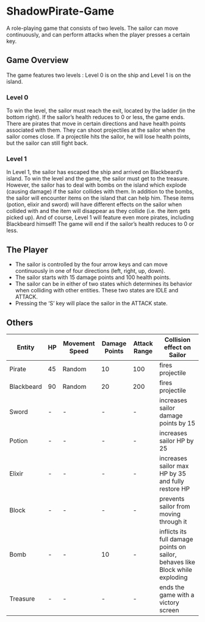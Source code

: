 # ShadowPirate-Game
A role-playing game that consists of two levels. The sailor can move continuously, and can perform attacks when the player presses a certain key.

## Game Overview
The game features two levels : Level 0 is on the ship and Level 1 is on the island.

### Level 0
To win the level, the sailor must reach the exit, located by the ladder (in the bottom right). If the sailor’s health reduces to 0 or less, the game ends.
There are pirates that move in certain directions and have health points associated with them. They can shoot projectiles at the sailor when the sailor comes close. If a projectile hits the sailor, he will lose health points, but the sailor can still fight back.

### Level 1
In Level 1, the sailor has escaped the ship and arrived on Blackbeard’s island. To win the level and the game, the sailor must get to the treasure. However, the sailor has to deal with bombs on the island which explode (causing damage) if the sailor collides with them. In addition to the bombs, the sailor will encounter items on the island that can help him. These items (potion, elixir and sword) will have different effects on the sailor when collided with and the item will disappear as they collide (i.e. the item gets picked up). And of course, Level 1 will feature even more pirates, including Blackbeard himself! The game will end if the sailor’s health reduces to 0 or less.

## The Player
- The sailor is controlled by the four arrow keys and can move continuously in one of four directions (left, right, up, down). 
- The sailor starts with 15 damage points and 100 health points.
- The sailor can be in either of two states which determines its behavior when colliding with other entities. These two states are IDLE and ATTACK.
- Pressing the ‘S’ key will place the sailor in the ATTACK state.

## Others
| Entity | HP | Movement Speed | Damage Points | Attack Range | Collision effect on Sailor |
| ------ | ------- | ------- | ------- | ------- | ------- |
| Pirate | 45 | Random | 10 | 100 | fires projectile |
| Blackbeard | 90 | Random | 20 | 200 | fires projectile |
| Sword | - | - | - | - | increases sailor damage points by 15 |
| Potion | - | - | - | - | increases sailor HP by 25 |
| Elixir | - | - | - | - | increases sailor max HP by 35 and fully restore HP |
| Block | - | - | - | - | prevents sailor from moving through it |
| Bomb | - | - | 10 | - | inflicts its full damage points on sailor, behaves like Block while exploding |
| Treasure | - | - | - | - | ends the game with a victory screen |

